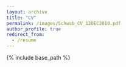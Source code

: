 ```yaml
---
layout: archive
title: "CV"
permalink: /images/Schwab_CV_12DEC2018.pdf
author_profile: true
redirect_from:
  - /resume
---
```


{% include base_path %}

